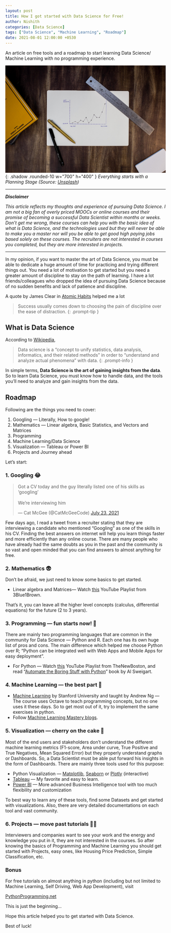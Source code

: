 ```yaml
---
layout: post
title: How I got started with Data Science for Free!
author: Nishith
categories: [Data Science]
tags: ["Data Science", "Machine Learning", "Roadmap"]
date: 2021-08-01 12:00:00 +0530
---
```

An article on free tools and a roadmap to start learning Data Science/ Machine Learning with no programming experience.

![Desktop View](/assets/img/ds.jpg){: .shadow .rounded-10 w="700" h="400" }
*Everything starts with a Planning Stage (Source: [Unsplash](https://unsplash.com/photos/6EnTPvPPL6I))*

---
***Disclaimer***

*This article reflects my thoughts and experience of pursuing Data Science. I am not a big fan of overly priced MOOCs or online courses and their promise of becoming a successful Data Scientist within months or weeks. Don’t get me wrong, these courses can help you with the basic idea of what is Data Science, and the technologies used but they will never be able to make you a master nor will you be able to get good high paying jobs based solely on these courses. The recruiters are not interested in courses you completed, but they are more interested in projects.*

---

In my opinion, if you want to master the art of Data Science, you must be able to dedicate a huge amount of time for practicing and trying different things out. You need a lot of motivation to get started but you need a greater amount of discipline to stay on the path of learning. I have a lot friends/colleagues who dropped the idea of pursuing Data Science because of no sudden benefits and lack of patience and discipline.

A quote by James Clear in [Atomic Habits](https://jamesclear.com/atomic-habits) helped me a lot

> Success usually comes down to choosing the pain of discipline over the ease of distraction.
{: .prompt-tip }

## What is Data Science


According to [Wikipedia](https://en.wikipedia.org/wiki/Data_science),

> Data science is a “concept to unify statistics, data analysis, informatics, and their related methods” in order to “understand and analyze actual phenomena” with data.
{: .prompt-info }

In simple terms, **Data Science is the art of gaining insights from the data**. So to learn Data Science, you must know how to handle data, and the tools you’ll need to analyze and gain insights from the data.

## Roadmap

Following are the things you need to cover:

1.  Googling — Literally, How to google!
2.  Mathematics — Linear algebra, Basic Statistics, and Vectors and Matrices
3.  Programming
4.  Machine Learning/Data Science
5.  Visualization — Tableau or Power BI
6.  Projects and Journey ahead

Let’s start:

### 1\. Googling 😂

<blockquote class="twitter-tweet"><p lang="en" dir="ltr">Got a CV today and the guy literally listed one of his skills as ‘googling’ <br><br>We’re interviewing him</p>&mdash; Cat McGee (@CatMcGeeCode) <a href="https://twitter.com/CatMcGeeCode/status/1418592423865950212?ref_src=twsrc%5Etfw">July 23, 2021</a></blockquote> <script async src="https://platform.twitter.com/widgets.js" charset="utf-8"></script> 

Few days ago, I read a tweet from a recruiter stating that they are interviewing a candidate who mentioned “Googling” as one of the skills in his CV. Finding the best answers on internet will help you learn things faster and more efficiently than any online course. There are many people who have already had the same doubts as you in the past and the community is so vast and open minded that you can find answers to almost anything for free.

### 2\. Mathematics 😨

Don’t be afraid, we just need to know some basics to get started.

*   Linear algebra and Matrices— Watch [this](https://www.youtube.com/playlist?list=PLZHQObOWTQDPD3MizzM2xVFitgF8hE_ab) YouTube Playlist from 3Blue1Brown.

That’s it, you can leave all the higher level concepts (calculus, differential equations) for the future (2 to 3 years).

### 3\. Programming — fun starts now! 🤩


There are mainly two programming languages that are common in the community for Data Science — Python and R. Each one has its own huge list of pros and cons. The main difference which helped me choose Python over R; “Python can be integrated well with Web Apps and Mobile Apps for easy deployment”.

*   For Python — Watch [this](https://www.youtube.com/playlist?list=PL6gx4Cwl9DGAcbMi1sH6oAMk4JHw91mC_) YouTube Playlist from TheNewBoston, and read “[Automate the Boring Stuff with Python](https://automatetheboringstuff.com/)” book by Al Sweigart.

### 4\. Machine Learning — the best part 🎉


*   [Machine Learning](https://www.coursera.org/learn/machine-learning) by Stanford University and taught by Andrew Ng — The course uses Octave to teach programming concepts, but no one uses it these days. So to get most out of it, try to implement the same exercises in python.
*   Follow [Machine Learning Mastery blogs](https://machinelearningmastery.com/blog/).

### 5\. Visualization — cherry on the cake 🍰

Most of the end users and stakeholders don’t understand the different machine learning metrics (F1-score, Area under curve, True Positive and True Negatives, Mean Squared Error) but they properly understand graphs or Dashboards. So, a Data Scientist must be able put forward his insights in the form of Dashboards. There are mainly three tools used for this purpose:

*   Python Visualization — [Matplotlib](https://matplotlib.org/), [Seaborn](https://seaborn.pydata.org/) or [Plotly](https://plotly.com/python/) (interactive)
*   [Tableau](https://www.tableau.com/) — My favorite and easy to learn.
*   [Power BI](https://powerbi.microsoft.com/en-us/) — More advanced Business Intelligence tool with too much flexibility and customization

To best way to learn any of these tools, find some Datasets and get started with visualizations. Also, there are very detailed documentations on each tool and vast community.

### 6\. Projects — move past tutorials 🐱‍🏍

Interviewers and companies want to see your work and the energy and knowledge you put in it, they are not interested in the courses. So after knowing the basics of Programming and Machine Learning you should get started with Projects, easy ones, like Housing Price Prediction, Simple Classification, etc.

### Bonus

For free tutorials on almost anything in python (including but not limited to Machine Learning, Self Driving, Web App Development), visit

[PythonProgramming.net](https://pythonprogramming.net/)

This is just the beginning…

Hope this article helped you to get started with Data Science.

Best of luck!
